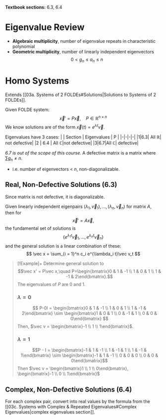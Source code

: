 **Textbook sections:** 6.3, 6.4

# Eigenvalue Review
- **Algebraic multiplicity**, number of eigenvalue repeats in characteristic polynomial
- **Geometric multiplicity**, number of linearly independent eigenvectors
$$0 < g_n \leq a_n \leq n$$

# Homo Systems
Extends [[03a. Systems of 2 FOLDEs#Solutions|Solutions to Systems of 2 FOLDEs]].

Given FOLDE system:
$$\vec x' = P\vec x,\quad P \in \mathbb{R}^{n \times n}$$
We know solutions are of the form $\vec x(t) = e^{\lambda t}\vec v$.

Eigenvalues have 3 cases:
| | Section | Eigenvalues | P |
|-|-|-|-|
|1|6.3| All $\mathbb{R}$| not defective|
|2 | 6.4 | All $\mathbb{C}$|not defective|
|3|6.7|All $\mathbb{C}$| defective|

*6.7 is out of the scope of this course.*
A defective matrix is a matrix where $\sum\limits g_n \neq n$.
- i.e. number of eigenvectors < $n$, non-diagonalizable.

## Real, Non-Defective Solutions (6.3)

Since matrix is not defective, it is diagonalizable.

Given linearly independent eigenpairs $(\lambda_1, \vec v_1), \ldots, (\lambda_n, \vec v_n)$ for matrix $A$, then for $$\vec{x}' = A\vec x,$$
the fundamental set of solutions is
$$
\left\{ e^{\lambda_1t} \vec v_1, \ldots, e^{\lambda_nt} \vec v_n \right\}
$$
and the general solution is a linear combination of these:
$$
\vec x = \sum_{i = 1}^n c_i e^{\lambda_i t}\vec v_t
$$

> [!Example]+
> Determine general solution to 
> $$\vec x' = P\vec x,\quad P=\begin{bmatrix}0 & 1 & -1 \\ 1 & 0 & 1 \\ 1 & -1 & 2\end{bmatrix}.$$
> The eigenvalues of $P$ are 0 and 1.
> 
> ### $\lambda = 0$
> $$
P-0I = \begin{bmatrix}0 & 1 & -1 \\ 1 & 0 & 1 \\ 1 & -1 & 2\end{bmatrix} \sim \begin{bmatrix}1 & 0 & 1 \\ 0 & -1 & 1 \\ 0 & 0 & 0\end{bmatrix}
> $$
> Then, $\vec v = \begin{bmatrix}-1 \\ 1 \\ 1\end{bmatrix}$.
> 
> ### $\lambda = 1$
> $$P - I = \begin{bmatrix}-1 & 1 & -1 \\ 1 & -1 & 1 \\ 1 & -1 & 1\end{bmatrix} \sim \begin{bmatrix}-1 & 1 & -1 \\ 0 & 0 & 0 \\ 0 & 0 & 0\end{bmatrix}$$
> Then $\vec v = \begin{bmatrix}1 \\ 1 \\ 0\end{bmatrix}, \begin{bmatrix}-1 \\ 0 \\ 1\end{bmatrix}$

## Complex, Non-Defective Solutions (6.4)

For each complex pair, convert into real values by the formula from the [[03c. Systems with Complex & Repeated Eigenvalues#Complex Eigenvalues|complex eigenvalues section]].